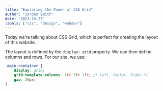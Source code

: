 ```yaml
---
title: "Exploring the Power of CSS Grid"
author: "Jordan Smith"
date: "2023-10-27"
labels: ["css", "design", "webdev"]
---
```


Today we're talking about CSS Grid, which is perfect for creating the layout of this website.

The layout is defined by the `display: grid` property. We can then define columns and rows. For our site, we use:

```css
.main-container {
    display: grid;
    grid-template-columns: 1fr 3fr 1fr; /* Left, Center, Right */
    gap: 20px;
}
